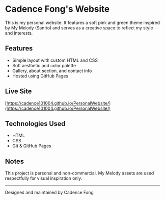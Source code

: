 # Cadence Fong's Website

This is my personal website. It features a soft pink and green theme inspired by My Melody (Sanrio) and serves as a creative space to reflect my style and interests.

## Features

- Simple layout with custom HTML and CSS
- Soft aesthetic and color palette
- Gallery, about section, and contact info
- Hosted using GitHub Pages

## Live Site

[https://cadence101004.github.io/PersonalWebsite/](https://cadence101004.github.io/PersonalWebsite/)

## Technologies Used

- HTML
- CSS
- Git & GitHub Pages

## Notes

This project is personal and non-commercial. My Melody assets are used respectfully for visual inspiration only.

---

Designed and maintained by Cadence Fong
